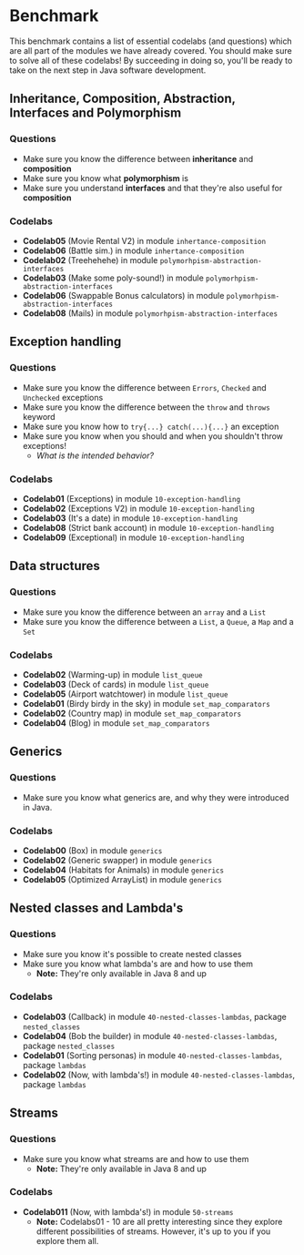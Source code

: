 # Benchmark

This benchmark contains a list of essential codelabs (and questions) which are all part of the modules we have already covered.
You should make sure to solve all of these codelabs! By succeeding in doing so, 
you'll be ready to take on the next step in Java software development. 

## Inheritance, Composition, Abstraction, Interfaces and Polymorphism

### Questions
- Make sure you know the difference between **inheritance** and **composition**
- Make sure you know what **polymorphism** is
- Make sure you understand **interfaces** and that they're also useful for **composition**

### Codelabs
- **Codelab05** (Movie Rental V2) in module `inhertance-composition`
- **Codelab06** (Battle sim.) in module `inhertance-composition`
- **Codelab02** (Treehehehe) in module `polymorhpism-abstraction-interfaces`
- **Codelab03** (Make some poly-sound!) in module `polymorhpism-abstraction-interfaces`
- **Codelab06** (Swappable Bonus calculators) in module `polymorhpism-abstraction-interfaces`
- **Codelab08** (Mails) in module `polymorhpism-abstraction-interfaces`

## Exception handling

### Questions
- Make sure you know the difference between `Errors`, `Checked` and `Unchecked` exceptions
- Make sure you know the difference between the `throw` and `throws` keyword
- Make sure you know how to `try{...} catch(...){...}` an exception
- Make sure you know when you should and when you shouldn't throw exceptions!
    - *What is the intended behavior?*
    
### Codelabs
- **Codelab01** (Exceptions) in module `10-exception-handling`
- **Codelab02** (Exceptions V2) in module `10-exception-handling`
- **Codelab03** (It's a date) in module `10-exception-handling`
- **Codelab08** (Strict bank account) in module `10-exception-handling`
- **Codelab09** (Exceptional) in module `10-exception-handling`

## Data structures

### Questions
- Make sure you know the difference between an `array` and a `List`
- Make sure you know the difference between a `List`, a `Queue`, a `Map` and a `Set`

### Codelabs
- **Codelab02** (Warming-up) in module `list_queue` 
- **Codelab03** (Deck of cards) in module `list_queue`
- **Codelab05** (Airport watchtower) in module `list_queue`
- **Codelab01** (Birdy birdy in the sky) in module `set_map_comparators`
- **Codelab02** (Country map) in module `set_map_comparators`
- **Codelab04** (Blog) in module `set_map_comparators`

## Generics

### Questions
- Make sure you know what generics are, and why they were introduced in Java.

### Codelabs
- **Codelab00** (Box) in module `generics` 
- **Codelab02** (Generic swapper) in module `generics` 
- **Codelab04** (Habitats for Animals) in module `generics` 
- **Codelab05** (Optimized ArrayList) in module `generics`

## Nested classes and Lambda's

### Questions
- Make sure you know it's possible to create nested classes
- Make sure you know what lambda's are and how to use them
    - **Note:** They're only available in Java 8 and up

### Codelabs
- **Codelab03** (Callback) in module `40-nested-classes-lambdas`, package `nested_classes` 
- **Codelab04** (Bob the builder) in module `40-nested-classes-lambdas`, package `nested_classes` 
- **Codelab01** (Sorting personas) in module `40-nested-classes-lambdas`, package `lambdas` 
- **Codelab02** (Now, with lambda's!) in module `40-nested-classes-lambdas`, package `lambdas`

## Streams

### Questions
- Make sure you know what streams are and how to use them
    - **Note:** They're only available in Java 8 and up
    
### Codelabs
- **Codelab011** (Now, with lambda's!) in module `50-streams`
    - **Note:** Codelabs01 - 10 are all pretty interesting since they explore different possibilities of streams. 
    However, it's up to you if you explore them all.